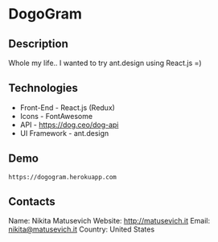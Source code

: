 # DogoGram

## Description
Whole my life.. I wanted to try ant.design using React.js =)

## Technologies
* Front-End - React.js (Redux)
* Icons - FontAwesome
* API - https://dog.ceo/dog-api
* UI Framework - ant.design

## Demo
`https://dogogram.herokuapp.com`

## Contacts
Name: Nikita Matusevich
Website: http://matusevich.it
Email: nikita@matusevich.it
Country: United States